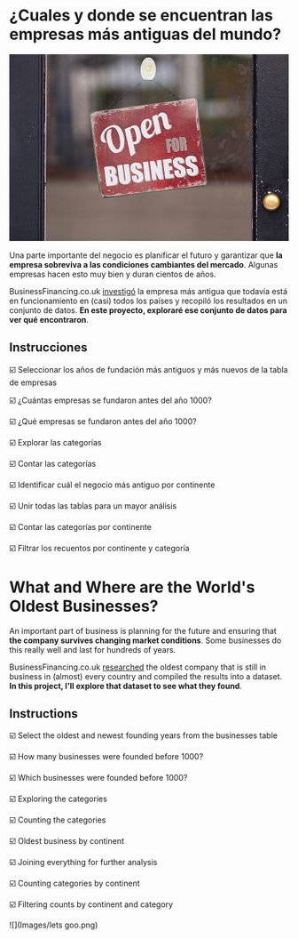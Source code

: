 # ¿Cuales y donde se encuentran las empresas más antiguas del mundo? 
![](Images/business_pic.jpg)

Una parte importante del negocio es planificar el futuro y garantizar que **la empresa sobreviva a las condiciones cambiantes del mercado**. Algunas empresas hacen esto muy bien y duran cientos de años.

BusinessFinancing.co.uk [investigó](https://businessfinancing.co.uk/the-oldest-company-in-almost-every-country/) la empresa más antigua que todavía está en funcionamiento en (casi) todos los países y recopiló los resultados en un conjunto de datos. **En este proyecto, exploraré ese conjunto de datos para ver qué encontraron**.

## Instrucciones

☑️ Seleccionar los años de fundación más antiguos y más nuevos de la tabla de empresas

☑️ ¿Cuántas empresas se fundaron antes del año 1000?

☑️ ¿Qué empresas se fundaron antes del año 1000?

☑️ Explorar las categorías

☑️ Contar las categorías

☑️ Identificar cuál el negocio más antiguo por continente

☑️ Unir todas las tablas para un mayor análisis

☑️ Contar las categorías por continente

☑️ Filtrar los recuentos por continente y categoría


# What and Where are the World's Oldest Businesses?

An important part of business is planning for the future and ensuring that **the company survives changing market conditions**. Some businesses do this really well and last for hundreds of years.

BusinessFinancing.co.uk [researched](https://businessfinancing.co.uk/the-oldest-company-in-almost-every-country/) the oldest company that is still in business in (almost) every country and compiled the results into a dataset. **In this project, I'll explore that dataset to see what they found**.

## Instructions

☑️ Select the oldest and newest founding years from the businesses table

☑️ How many businesses were founded before 1000?

☑️ Which businesses were founded before 1000?

☑️ Exploring the categories

☑️ Counting the categories

☑️ Oldest business by continent

☑️ Joining everything for further analysis

☑️ Counting categories by continent

☑️ Filtering counts by continent and category


![](Images/lets goo.png)


